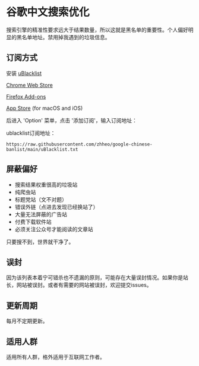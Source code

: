 # 谷歌中文搜索优化

搜索引擎的精准性要求远大于结果数量，所以这就是黑名单的重要性。个人偏好明显的黑名单地址。禁用掉我遇到的垃圾信息。

## 订阅方式

安装 [uBlacklist](https://github.com/iorate/uBlacklist)

[Chrome Web Store](https://chrome.google.com/webstore/detail/ublacklist/pncfbmialoiaghdehhbnbhkkgmjanfhe)

[Firefox Add-ons](https://addons.mozilla.org/en-US/firefox/addon/ublacklist/)

[App Store](https://apps.apple.com/us/app/ublacklist-for-safari/id1547912640) (for macOS and iOS)

后进入 'Option' 菜单，点击 '添加订阅'，输入订阅地址：

ublacklist订阅地址：
```
https://raw.githubusercontent.com/zhheo/google-chinese-banlist/main/uBlacklist.txt
```

## 屏蔽偏好

- 搜索结果权重很高的垃圾站
- 纯爬虫站
- 标题党站（文不对题）
- 错误外链（点进去发现已经换站了）
- 大量无法屏蔽的广告站
- 付费下载软件站
- 必须关注公众号才能阅读的文章站

只要搜不到，世界就干净了。

## 误封

因为该列表本着宁可错杀也不遗漏的原则，可能存在大量误封情况。如果你是站长，网站被误封。或者有需要的网站被误封，欢迎提交issues。

## 更新周期

每月不定期更新。

## 适用人群

适用所有人群，格外适用于互联网工作者。
